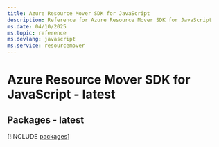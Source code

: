 ```yaml
---
title: Azure Resource Mover SDK for JavaScript
description: Reference for Azure Resource Mover SDK for JavaScript
ms.date: 04/10/2025
ms.topic: reference
ms.devlang: javascript
ms.service: resourcemover
---
```

# Azure Resource Mover SDK for JavaScript - latest
## Packages - latest
[!INCLUDE [packages](resource-mover-index.md)]